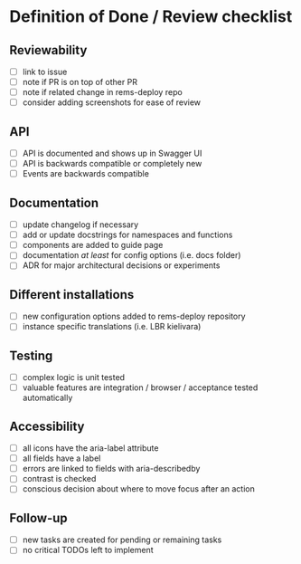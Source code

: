 ---
---

# Definition of Done / Review checklist

## Reviewability
- [ ] link to issue
- [ ] note if PR is on top of other PR
- [ ] note if related change in rems-deploy repo
- [ ] consider adding screenshots for ease of review

## API
- [ ] API is documented and shows up in Swagger UI
- [ ] API is backwards compatible or completely new
- [ ] Events are backwards compatible

## Documentation
- [ ] update changelog if necessary
- [ ] add or update docstrings for namespaces and functions
- [ ] components are added to guide page
- [ ] documentation _at least_ for config options (i.e. docs folder)
- [ ] ADR for major architectural decisions or experiments

## Different installations
- [ ] new configuration options added to rems-deploy repository
- [ ] instance specific translations (i.e. LBR kielivara)

## Testing
- [ ] complex logic is unit tested
- [ ] valuable features are integration / browser / acceptance tested automatically

## Accessibility
- [ ] all icons have the aria-label attribute
- [ ] all fields have a label
- [ ] errors are linked to fields with aria-describedby
- [ ] contrast is checked
- [ ] conscious decision about where to move focus after an action

## Follow-up
- [ ] new tasks are created for pending or remaining tasks
- [ ] no critical TODOs left to implement
